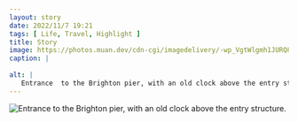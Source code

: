 ```yaml
---
layout: story
date: 2022/11/7 19:21
tags: [ Life, Travel, Highlight ]
title: Story
image: https://photos.muan.dev/cdn-cgi/imagedelivery/-wp_VgtWlgmh1JURQ8t1mg/3a6f84b4-cfc8-4a67-a057-1adb42435400/public
caption: |
   
alt: |
   Entrance  to the Brighton pier, with an old clock above the entry structure.
---
```


![Entrance  to the Brighton pier, with an old clock above the entry structure.](https://photos.muan.dev/cdn-cgi/imagedelivery/-wp_VgtWlgmh1JURQ8t1mg/3a6f84b4-cfc8-4a67-a057-1adb42435400/public)


